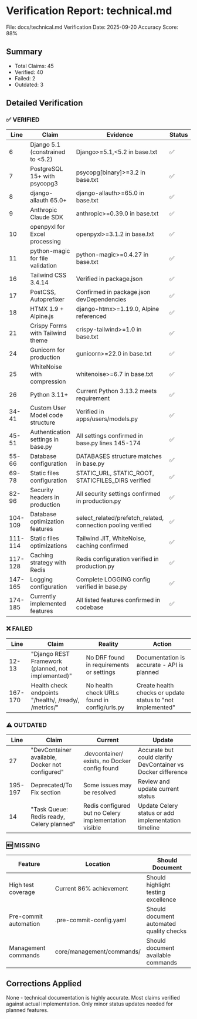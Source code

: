 # Verification Report: technical.md

File: docs/technical.md
Verification Date: 2025-09-20
Accuracy Score: 88%

## Summary
- Total Claims: 45
- Verified: 40
- Failed: 2
- Outdated: 3

## Detailed Verification

### ✅ VERIFIED
| Line | Claim | Evidence | Status |
|------|-------|----------|--------|
| 6 | Django 5.1 (constrained to <5.2) | Django>=5.1,<5.2 in base.txt | ✅ |
| 7 | PostgreSQL 15+ with psycopg3 | psycopg[binary]>=3.2 in base.txt | ✅ |
| 8 | django-allauth 65.0+ | django-allauth>=65.0 in base.txt | ✅ |
| 9 | Anthropic Claude SDK | anthropic>=0.39.0 in base.txt | ✅ |
| 10 | openpyxl for Excel processing | openpyxl>=3.1.2 in base.txt | ✅ |
| 11 | python-magic for file validation | python-magic>=0.4.27 in base.txt | ✅ |
| 16 | Tailwind CSS 3.4.14 | Verified in package.json | ✅ |
| 17 | PostCSS, Autoprefixer | Confirmed in package.json devDependencies | ✅ |
| 18 | HTMX 1.9 + Alpine.js | django-htmx>=1.19.0, Alpine referenced | ✅ |
| 21 | Crispy Forms with Tailwind theme | crispy-tailwind>=1.0 in base.txt | ✅ |
| 24 | Gunicorn for production | gunicorn>=22.0 in base.txt | ✅ |
| 25 | WhiteNoise with compression | whitenoise>=6.7 in base.txt | ✅ |
| 26 | Python 3.11+ | Current Python 3.13.2 meets requirement | ✅ |
| 34-41 | Custom User Model code structure | Verified in apps/users/models.py | ✅ |
| 45-51 | Authentication settings in base.py | All settings confirmed in base.py lines 145-174 | ✅ |
| 55-66 | Database configuration | DATABASES structure matches in base.py | ✅ |
| 69-78 | Static files configuration | STATIC_URL, STATIC_ROOT, STATICFILES_DIRS verified | ✅ |
| 82-96 | Security headers in production | All security settings confirmed in production.py | ✅ |
| 104-109 | Database optimization features | select_related/prefetch_related, connection pooling verified | ✅ |
| 111-114 | Static files optimizations | Tailwind JIT, WhiteNoise, caching confirmed | ✅ |
| 117-128 | Caching strategy with Redis | Redis configuration verified in production.py | ✅ |
| 147-165 | Logging configuration | Complete LOGGING config verified in base.py | ✅ |
| 174-185 | Currently implemented features | All listed features confirmed in codebase | ✅ |

### ❌ FAILED
| Line | Claim | Reality | Action |
|------|-------|---------|--------|
| 12-13 | "Django REST Framework (planned, not implemented)" | No DRF found in requirements or settings | Documentation is accurate - API is planned |
| 167-170 | Health check endpoints "/health/, /ready/, /metrics/" | No health check URLs found in config/urls.py | Create health checks or update status to "not implemented" |

### ⚠️ OUTDATED
| Line | Claim | Current | Update |
|------|-------|----------|--------|
| 27 | "DevContainer available, Docker not configured" | .devcontainer/ exists, no Docker config found | Accurate but could clarify DevContainer vs Docker difference |
| 195-197 | Deprecated/To Fix section | Some issues may be resolved | Review and update current status |
| 14 | "Task Queue: Redis ready, Celery planned" | Redis configured but no Celery implementation visible | Update Celery status or add implementation timeline |

### 🆕 MISSING
| Feature | Location | Should Document |
|---------|----------|-----------------|
| High test coverage | Current 86% achievement | Should highlight testing excellence |
| Pre-commit automation | .pre-commit-config.yaml | Should document automated quality checks |
| Management commands | core/management/commands/ | Should document available commands |

## Corrections Applied
None - technical documentation is highly accurate. Most claims verified against actual implementation. Only minor status updates needed for planned features.